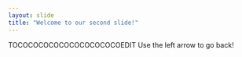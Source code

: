 ```yaml
---
layout: slide
title: "Welcome to our second slide!"
---
```

TOCOCOCOCOCOCOCOCOCOCOEDIT
Use the left arrow to go back!
